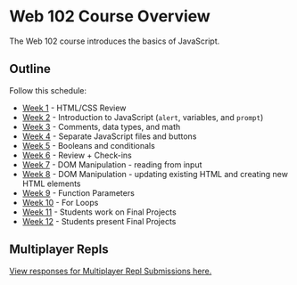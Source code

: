# Web 102 Course Overview
The Web 102 course introduces the basics of JavaScript.

## Outline
Follow this schedule:

- [Week 1](HtmlCssReview/) - HTML/CSS Review
- [Week 2](IntroToJS) - Introduction to JavaScript (`alert`, variables, and `prompt`)
- [Week 3](DataTypes/) - Comments, data types, and math
- [Week 4](Buttons/) - Separate JavaScript files and buttons
- [Week 5](Conditionals/) - Booleans and conditionals
- [Week 6](MidSemesterReview/) - Review + Check-ins
- [Week 7](DomManipulation/) - DOM Manipulation - reading from input
- [Week 8](DomManipulationContinued/) - DOM Manipulation - updating existing HTML and creating new HTML elements
- [Week 9](FunctionParameters/) - Function Parameters
- [Week 10](ForLoops/) - For Loops
- [Week 11](FinalProjects/) - Students work on Final Projects
- [Week 12](FinalSession/) - Students present Final Projects

## Multiplayer Repls
[View responses for Multiplayer Repl Submissions here.](https://forms.office.com/Pages/DesignPage.aspx?fragment=FormId%3DiNuljKul90il4EzlCTX4B33juYEmlJlJpIkctSGCv9RUN1FZV0tQNjNYSzlOT1IwUU5VTUdLSlZZSS4u%26Token%3D9e343249037f4fbc92cda50b597b17c1)
